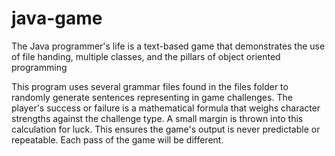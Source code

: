 # java-game
The Java programmer's life is a text-based game that demonstrates the use of file handing, multiple classes, and the pillars of object oriented programming

This program uses several grammar files found in the files folder to randomly generate sentences representing in game challenges. The player's success or failure is a mathematical formula that weighs character strengths against the challenge type. A small margin is thrown into this calculation for luck. This ensures the game's output is never predictable or repeatable. Each pass of the game will be different. 
